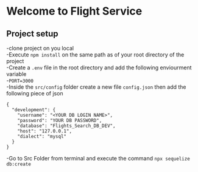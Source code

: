 # Welcome to Flight Service   

## Project setup   
-clone project on you local  
-Execute `npm install` on the same path as of your root directory of the project    
-Create a `.env` file in the root directory and add the following enviourment variable   
    -`PORT=3000`  
-Inside the `src/config` folder create a new file `config.json` then add the following piece of json  

```
{
  "development": {
    "username": "<YOUR DB LOGIN NAME>",
    "password": "YOUR DB PASSWORD",
    "database": "Flights_Search_DB_DEV",
    "host": "127.0.0.1",
    "dialect": "mysql"
  }
}
``` 
-Go to Src Folder  from terminal and execute the command `npx sequelize db:create`  
```
